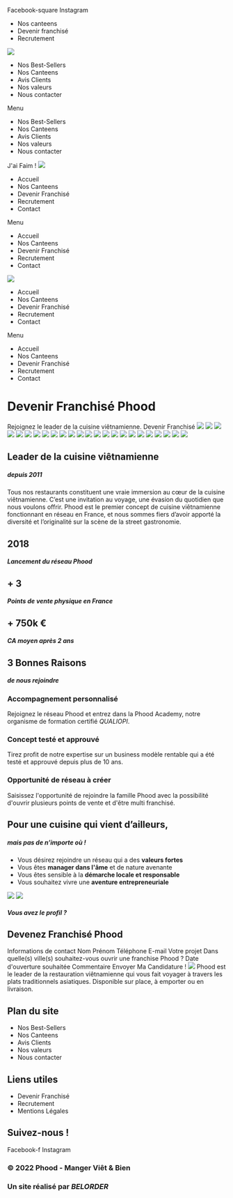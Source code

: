 Facebook-square Instagram
  * Nos canteens
  * Devenir franchisé
  * Recrutement


![](https://phood.fr/wp-content/uploads/2022/01/Group-66-1.svg)
  * Nos Best-Sellers
  * Nos Canteens
  * Avis Clients
  * Nos valeurs
  * Nous contacter


Menu
  * Nos Best-Sellers
  * Nos Canteens
  * Avis Clients
  * Nos valeurs
  * Nous contacter


J'ai Faim !
![](https://phood.fr/wp-content/uploads/2022/01/Group-66-1.svg)
  * Accueil
  * Nos Canteens
  * Devenir Franchisé
  * Recrutement
  * Contact


Menu
  * Accueil
  * Nos Canteens
  * Devenir Franchisé
  * Recrutement
  * Contact


![](https://phood.fr/wp-content/uploads/2022/01/Group-66-1.svg)
  * Accueil
  * Nos Canteens
  * Devenir Franchisé
  * Recrutement
  * Contact


Menu
  * Accueil
  * Nos Canteens
  * Devenir Franchisé
  * Recrutement
  * Contact


#  Devenir Franchisé Phood 
Rejoignez le leader de la cuisine viêtnamienne.
Devenir Franchisé
![](https://phood.fr/wp-content/uploads/2022/03/Group-4632.png)
![](https://phood.fr/wp-content/uploads/2022/03/Group-4632.png)
![](https://phood.fr/wp-content/uploads/2022/03/Group-4631.png)
![](https://phood.fr/wp-content/uploads/2022/03/Group-4631.png)
![](https://phood.fr/wp-content/uploads/2022/03/Group-4630.png)
![](https://phood.fr/wp-content/uploads/2022/03/Group-4630.png)
![](https://phood.fr/wp-content/uploads/2022/03/Group-4629.png)
![](https://phood.fr/wp-content/uploads/2022/03/Group-4629.png)
![](https://phood.fr/wp-content/uploads/2022/03/Group-4632.png)
![](https://phood.fr/wp-content/uploads/2022/03/Group-4632.png)
![](https://phood.fr/wp-content/uploads/2022/03/Group-4631.png)
![](https://phood.fr/wp-content/uploads/2022/03/Group-4631.png)
![](https://phood.fr/wp-content/uploads/2022/03/Group-4630.png)
![](https://phood.fr/wp-content/uploads/2022/03/Group-4630.png)
![](https://phood.fr/wp-content/uploads/2022/03/Group-4629.png)
![](https://phood.fr/wp-content/uploads/2022/03/Group-4629.png)
![](https://phood.fr/wp-content/uploads/2022/03/Group-4632.png)
![](https://phood.fr/wp-content/uploads/2022/03/Group-4632.png)
![](https://phood.fr/wp-content/uploads/2022/03/Group-4631.png)
![](https://phood.fr/wp-content/uploads/2022/03/Group-4631.png)
![](https://phood.fr/wp-content/uploads/2022/03/Group-4630.png)
![](https://phood.fr/wp-content/uploads/2022/03/Group-4630.png)
![](https://phood.fr/wp-content/uploads/2022/03/Group-4629.png)
![](https://phood.fr/wp-content/uploads/2022/03/Group-4629.png)
##  Leader de la cuisine viêtnamienne 
#####  depuis 2011 
Tous nos restaurants constituent une vraie immersion au cœur de la cuisine viêtnamienne. C’est une invitation au voyage, une évasion du quotidien que nous voulons offrir. 
Phood est le premier concept de cuisine viêtnamienne fonctionnant en réseau en France, et nous sommes fiers d’avoir apporté la diversité et l’originalité sur la scène de la street gastronomie.
##  2018 
#####  Lancement du réseau Phood 
##  + 3 
#####  Points de vente physique en France 
##  + 750k € 
#####  CA moyen après 2 ans 
##  3 Bonnes Raisons 
#####  de nous rejoindre 
### Accompagnement personnalisé
Rejoignez le réseau Phood et entrez dans la Phood Academy, notre organisme de formation certifié _QUALIOPI_.
### Concept testé et approuvé
Tirez profit de notre expertise sur un business modèle rentable qui a été testé et approuvé depuis plus de 10 ans. 
### Opportunité de réseau à créer
Saisissez l'opportunité de rejoindre la famille Phood avec la possibilité d'ouvrir plusieurs points de vente et d'être multi franchisé.
##  Pour une cuisine qui vient d’ailleurs, 
#####  mais pas de n’importe où ! 
  * Vous désirez rejoindre un réseau qui a des **valeurs fortes**
  * Vous êtes **manager dans l'âme** et de nature avenante
  * Vous êtes sensible à la **démarche locale et responsable**
  * Vous souhaitez vivre une **aventure entrepreneuriale**


![](https://phood.fr/wp-content/uploads/2022/03/LogoQualiopi-Marianne-150dpi-31.jpg)
![](https://phood.fr/wp-content/uploads/2022/01/Mask-Group.png)
#####  Vous avez le profil ? 
##  Devenez Franchisé Phood 
Informations de contact 
Nom 
Prénom 
Téléphone 
E-mail 
Votre projet 
Dans quelle(s) ville(s) souhaitez-vous ouvrir une franchise Phood ? 
Date d'ouverture souhaitée 
Commentaire 
Envoyer Ma Candidature !
![](https://phood.fr/wp-content/uploads/2022/02/logo_blanc_tagline-copy.svg)
Phood est le leader de la restauration viêtnamienne qui vous fait voyager à travers les plats traditionnels asiatiques. Disponible sur place, à emporter ou en livraison.
## Plan du site
  * Nos Best-Sellers
  * Nos Canteens
  * Avis Clients
  * Nos valeurs
  * Nous contacter


## Liens utiles
  * Devenir Franchisé
  * Recrutement
  * Mentions Légales


## Suivez-nous !
Facebook-f Instagram
### © 2022 Phood - Manger Viêt & Bien
### Un site réalisé par _BELORDER_
